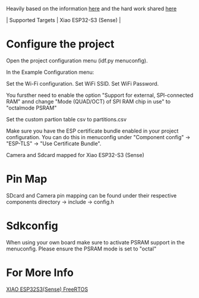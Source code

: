 Heavily based on the information [here](https://wiki.seeedstudio.com/xiao-esp32s3-freertos/) and the hard work shared [here](https://github.com/Priyanshu0901/Camera-and-SdCard-FreeRTOS)

| Supported Targets | Xiao ESP32-S3 (Sense)  |

# Configure the project
Open the project configuration menu (idf.py menuconfig).

In the Example Configuration menu:

Set the Wi-Fi configuration.
Set WiFi SSID.
Set WiFi Password.

You fursther need to enable the option "Support for external, SPI-connected RAM" annd change "Mode (QUAD/OCT) of SPI RAM chip in use" to "octalmode PSRAM"

Set the custom partion table csv to partitions.csv

Make sure you have the ESP certificate bundle enabled in your project configuration. You can do this in menuconfig under "Component config" -> "ESP-TLS" -> "Use Certificate Bundle".

Camera and Sdcard mapped for Xiao ESP32-S3 (Sense)   

# Pin Map

SDcard and Camera pin mapping can be found under their respective components directory -> include -> config.h

# Sdkconfig

When using your own board make sure to activate PSRAM support in the menuconfig. Please ensure the PSRAM mode is set to "octal"

# For More Info

[XIAO ESP32S3(Sense) FreeRTOS](https://wiki.seeedstudio.com/xiao-esp32s3-freertos/)
